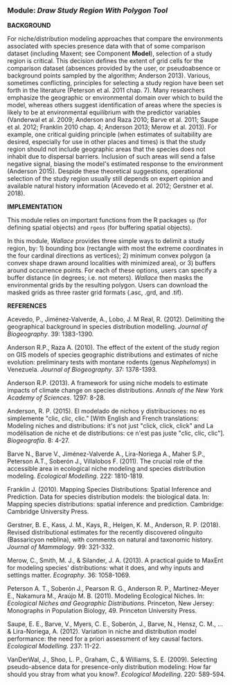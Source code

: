 ### **Module:** ***Draw Study Region With Polygon Tool***

**BACKGROUND**

For niche/distribution modeling approaches that compare the environments associated with species presence data with that of some comparison dataset (including Maxent; see Component **Model**), selection of a study region is critical. This decision defines the extent of grid cells for the comparison dataset (absences provided by the user, or pseudoabsence or background points sampled by the algorithm; Anderson 2013). Various, sometimes conflicting, principles for selecting a study region have been set forth in the literature (Peterson et al. 2011 chap. 7). Many researchers emphasize the geographic or environmental domain over which to build the model, whereas others suggest identification of areas where the species is likely to be at environmental equilibrium with the predictor variables (Vanderwal et al. 2009; Anderson and Raza 2010; Barve et al. 2011; Saupe et al. 2012; Franklin 2010 chap. 4; Anderson 2013; Merow et al. 2013). For example, one critical guiding principle (when estimates of suitability are desired, especially for use in other places and times) is that the study region should not include geographic areas that the species does not inhabit due to dispersal barriers. Inclusion of such areas will send a false negative signal, biasing the model's estimated response to the environment (Anderson 2015). Despide these theoretical suggestions, operational selection of the study region usually still depends on expert opinion and available natural history information (Acevedo et al. 2012; Gerstner et al. 2018).

**IMPLEMENTATION** 

This module relies on important functions from the R packages `sp` (for defining spatial objects) and `rgeos` (for buffering spatial objects).  

In this module, *Wallace* provides three simple ways to delimit a study region, by: 1) bounding box (rectangle with most the extreme coordinates in the four cardinal directions as vertices); 2) minimum convex polygon (a convex shape drawn around localities with minimized area), or 3) buffers around occurrence points. For each of these options, users can specify a buffer distance (in degrees; i.e. not meters). *Wallace* then masks the environmental grids by the resulting polygon. Users can download the masked grids as three raster grid formats (.asc, .grd, and .tif).

**REFERENCES**

Acevedo, P., Jiménez‐Valverde, A., Lobo, J. M Real, R. (2012). Delimiting the geographical background in species distribution modelling. *Journal of Biogeography*. 39: 1383-1390.

Anderson R.P., Raza A. (2010). The effect of the extent of the study region on GIS models of species geographic distributions and estimates of niche evolution: preliminary tests with montane rodents (genus *Nephelomys*) in Venezuela. *Journal of Biogeography*. 37: 1378-1393.

Anderson R.P. (2013). A framework for using niche models to estimate impacts of climate change on species distributions. *Annals of the New York Academy of Sciences*. 1297: 8-28.

Anderson, R. P. (2015). El modelado de nichos y distribuciones: no es simplemente "clic, clic, clic." [With English and French translations: Modeling niches and distributions: it's not just "click, click, click" and La modélisation de niche et de distributions: ce n'est pas juste "clic, clic, clic"]. *Biogeografía*. 8: 4-27.

Barve N., Barve V., Jiménez-Valverde A., Lira-Noriega A., Maher S.P., Peterson A.T., Soberón J., Villalobos F. (2011). The crucial role of the accessible area in ecological niche modeling and species distribution modeling. *Ecological Modelling*. 222: 1810-1819.

Franklin J. (2010). Mapping Species Distributions: Spatial Inference and Prediction. Data for species distribution models: the biological data. In: Mapping species distributions: spatial inference and prediction. Cambridge: Cambridge University Press.

Gerstner, B. E., Kass, J. M., Kays, R., Helgen, K. M., Anderson, R. P. (2018). Revised distributional estimates for the recently discovered olinguito (Bassaricyon neblina), with comments on natural and taxonomic history. *Journal of Mammalogy*. 99: 321-332.

Merow, C., Smith, M. J., & Silander, J. A. (2013). A practical guide to MaxEnt for modeling species' distributions: what it does, and why inputs and settings matter. *Ecography*. 36: 1058-1069.

Peterson A. T., Soberón J., Pearson R. G., Anderson R. P., Martinez-Meyer E., Nakamura M., Araújo M. B. (2011). Modeling Ecological Niches. In: *Ecological Niches and Geographic Distributions*. Princeton, New Jersey: Monographs in Population Biology, 49. Princeton University Press.

Saupe, E. E., Barve, V., Myers, C. E., Soberón, J., Barve, N., Hensz, C. M., ... & Lira-Noriega, A. (2012). Variation in niche and distribution model performance: the need for a priori assessment of key causal factors. *Ecological Modelling*. 237: 11-22.

VanDerWal, J., Shoo, L. P., Graham, C., & Williams, S. E. (2009). Selecting pseudo-absence data for presence-only distribution modeling: How far should you stray from what you know?. *Ecological Modelling*. 220: 589-594.
